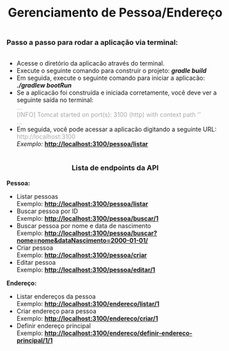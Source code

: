 <div
    style="
    display: flex;
    flex-direction: column;
" >
  <h1 style="text-align: center" >Gerenciamento de Pessoa/Endereço</h1 >
  <h3 >Passo a passo para rodar a aplicação via terminal:</h3 >
  <ul >
    <li >Acesse o diretório da aplicacão através do terminal.</li >
    <li >
      Execute o seguinte comando para construir o projeto: <b ><i >gradle build</i ></b >
    </li >
    <li >
      Em seguida, execute o seguinte comando para iniciar a aplicacão: <b ><i >./gradlew bootRun</i ></b >
    </li >
    <li >
      Se a aplicacão foi construída e iniciada corretamente, você deve ver a seguinte saída no terminal:
      <br >
      <span style="color: darkgray" >
        ...
        <br >
        [INFO] Tomcat started on port(s): 3100 (http) with context path ''
        <br >
        ...
      </span >
    </li >
    <li >
      Em seguida, você pode acessar a aplicacão digitando a seguinte URL:
      <br >
      <span style="color: darkgray" >http://localhost:3100</span >
      <br >
      <i >Exemplo: </i >
      <b style="color: darkgray" >
        <a href="http://localhost:3100" >http://localhost:3100/pessoa/listar</a >
      </b >
    </li >
  </ul >

  <h3 style="text-align: center" >Lista de endpoints da API</h3 >
  <div >
    <b >Pessoa:</b >
    <ul >
      <li >
        <span >Listar pessoas</span >
        <br >
        <span >Exemplo:</span >
        <a href="http://localhost:3100/pessoa/listar" target="_blank" >
          <b >http://localhost:3100/pessoa/listar</b >
        </a >
      </li >
      <li >
        <span >Buscar pessoa por ID</span >
        <br >
        <span >Exemplo:</span >
        <a href="http://localhost:3100/pessoa/buscar/" target="_blank" >
          <b >http://localhost:3100/pessoa/buscar/1</b >
        </a >
      </li >
      <li >
        <span >Buscar pessoa por nome e data de nascimento</span >
        <br >
        <span >Exemplo:</span >
        <a href="http://localhost:3100/pessoa/buscar?nome=nome&dataNascimento=2000-01-01/" target="_blank" >
          <b >http://localhost:3100/pessoa/buscar?nome=nome&dataNascimento=2000-01-01/</b >
        </a >
      </li >
      <li >
        <span >Criar pessoa</span >
        <br >
        <span >Exemplo:</span >
        <a href="http://localhost:3100/pessoa/criar" target="_blank" >
          <b >http://localhost:3100/pessoa/criar</b >
        </a >
      </li >
      <li >
        <span >Editar pessoa</span >
        <br >
        <span >Exemplo:</span >
        <a href="http://localhost:3100/pessoa/editar/1" target="_blank" >
          <b >http://localhost:3100/pessoa/editar/1</b >
        </a >
      </li >
    </ul >
    <b >Endereço:</b >
    <ul >
      <li >
        <span >Listar endereços da pessoa</span >
        <br >
        <span >Exemplo:</span >
        <a href="http://localhost:3100/endereco/listar/1" target="_blank" >
          <b >http://localhost:3100/endereco/listar/1</b >
        </a >
      </li >
      <li >
        <span >Criar endereço para pessoa</span >
        <br >
        <span >Exemplo:</span >
        <a href="http://localhost:3100/endereco/criar/1" target="_blank" >
          <b >http://localhost:3100/endereco/criar/1</b >
        </a >
      </li >
      <li >
        <span >Definir endereço principal</span >
        <br >
        <span >Exemplo:</span >
        <a href="http://localhost:3100/endereco/definir-endereco-principal/1/1" target="_blank" >
          <b >http://localhost:3100/endereco/definir-endereco-principal/1/1</b >
        </a >
      </li >
    </ul >
  </div >
</div >